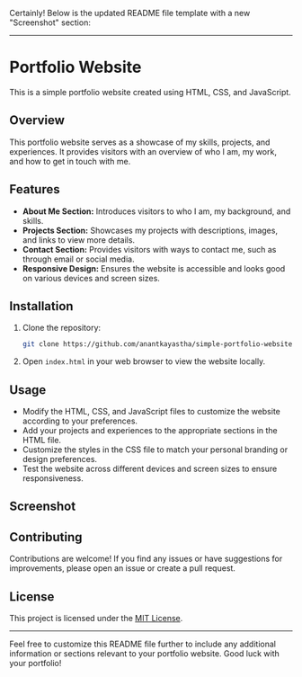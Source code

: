 Certainly! Below is the updated README file template with a new "Screenshot" section:

---

# Portfolio Website

This is a simple portfolio website created using HTML, CSS, and JavaScript.

## Overview

This portfolio website serves as a showcase of my skills, projects, and experiences. It provides visitors with an overview of who I am, my work, and how to get in touch with me.

## Features

- **About Me Section:** Introduces visitors to who I am, my background, and skills.
- **Projects Section:** Showcases my projects with descriptions, images, and links to view more details.
- **Contact Section:** Provides visitors with ways to contact me, such as through email or social media.
- **Responsive Design:** Ensures the website is accessible and looks good on various devices and screen sizes.

## Installation

1. Clone the repository:

   ```bash
   git clone https://github.com/anantkayastha/simple-portfolio-website.git
   ```

2. Open `index.html` in your web browser to view the website locally.

## Usage

- Modify the HTML, CSS, and JavaScript files to customize the website according to your preferences.
- Add your projects and experiences to the appropriate sections in the HTML file.
- Customize the styles in the CSS file to match your personal branding or design preferences.
- Test the website across different devices and screen sizes to ensure responsiveness.

## Screenshot



## Contributing

Contributions are welcome! If you find any issues or have suggestions for improvements, please open an issue or create a pull request.

## License

This project is licensed under the [MIT License](LICENSE).

---

Feel free to customize this README file further to include any additional information or sections relevant to your portfolio website. Good luck with your portfolio!
